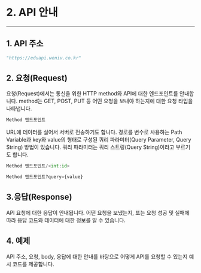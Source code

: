# 2. API 안내

---

## 1. API 주소

```python
"https://eduapi.weniv.co.kr"
```

## 2. 요청(Request)

요청(Request)에서는 통신을 위한 HTTP method와 API에 대한 엔드포인트를 안내합니다. method는 GET, POST, PUT 등 어떤 요청을 보내야 하는지에 대한 요청 타입을 나타냅니다.

```python title="기본 구조"
Method 엔드포인트
```

URL에 데이터를 실어서 서버로 전송하기도 합니다. 경로를 변수로 사용하는 Path Variable과 key와 value의 형태로 구성된 쿼리 파라미터(Query Parameter, Query String) 방법이 있습니다. 쿼리 파라미터는 쿼리 스트링(Query String)이라고 부르기도 합니다.

```python title="Path Variable"
Method 엔드포인트/<int:id>
```

```python title="쿼리 파라미터(Query Parameter) / 쿼리 스트링(Query String) / "
Method 엔드포인트?query={value}
```

## 3.응답(Response)

API 요청에 대한 응답이 안내됩니다. 어떤 요청을 보냈는지, 또는 요청 성공 및 실패에 따라 응답 코드와 데이터에 대한 정보를 알 수 있습니다.

## 4. 예제

API 주소, 요청, body, 응답에 대한 안내를 바탕으로 어떻게 API를 요청할 수 있는지 예시 코드를 제공합니다.
